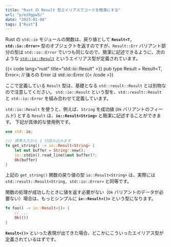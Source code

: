 ```yaml
---
title: "Rust の Result 型エイリアスでコードを簡潔にする"
url: "p/ez9gpw5/"
date: "2023-01-08"
tags: ["Rust"]
---
```


Rust の `std::io` モジュールの関数は、戻り値として __`Result<T, std::io::Error>`__ 型のオブジェクトを返すのですが、`Result::Err` バリアント部分の型は `std::io::Error` でいつも同じなので、簡潔に記述できるように、次のような [`std::io::Result`](https://doc.rust-lang.org/std/io/type.Result.html) というエイリアス型が定義されています。

{{< code lang="rust" title="std::io::Result" >}}
pub type Result<T> = Result<T, Error>;  // 後ろの Error は std::io::Error
{{< /code >}}

ここで定義している `Result` 型は、基礎となる `std::result::Result` とは別物なので注意してください。
`std::io::Result` という型を、`std::result::Result` と `std::io::Error` を組み合わせて定義しています。

`std::io::Result` を使うと、例えば、`String` を成功値 (`Ok` バリアントのフィールド) とする `Result` は、__`io::Result<String>`__ と簡潔に記述することができます。
下記が具体的な使用例です。

```rust
use std::io;

/// 標準入力から 1 行読み込みます
fn get_string() -> io::Result<String> {
    let mut buffer = String::new();
    io::stdin().read_line(&mut buffer)?;
    Ok(buffer)
}
```

上記の `get_string()` 関数の戻り値の型 `io::Result<String>` は、実際には `std::result::Result<String, std::io::Error>` と同等です。

関数の処理が成功したときに値を返す必要がない（`Ok` バリアントのデータが必要ない）場合は、もっとシンプルに __`io::Result<()>`__ という型になります。

```rust
fn foo() -> io::Result<()> {
    // ...
    Ok(())
}
```

__`Result<()>`__ といった表現が出てきた場合、どこかにこういったエイリアス型が定義されているはずです。

